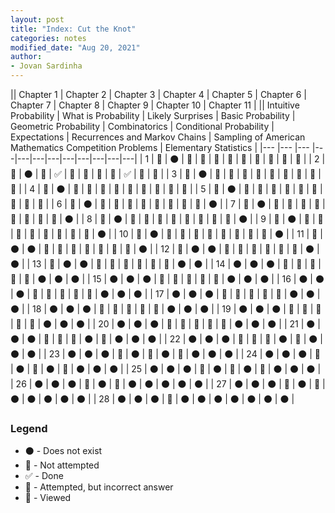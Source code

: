 ```yaml
---
layout: post
title: "Index: Cut the Knot"
categories: notes
modified_date: "Aug 20, 2021"
author:
- Jovan Sardinha
---
```



|| Chapter 1             | Chapter 2 | Chapter 3        | Chapter 4         | Chapter 5             | Chapter 6     | Chapter 7               | Chapter 8    | Chapter 9                     | Chapter 10                                            | Chapter 11            |
|| Intuitive Probability | What is Probability | Likely Surprises | Basic Probability | Geometric Probability | Combinatorics | Conditional Probability | Expectations | Recurrences and Markov Chains | Sampling of American Mathematics Competition Problems | Elementary Statistics |
|--- |--- |--- |---|---|---|---|---|---|---|---|---|
| 1  |  🔘 | ⚫ | 🔘 | 🔘 | 🔘 | 🔘 | 🔘 | 👀 | 🔘 | 🔘 | 🔘 |
| 2  |  🔘 | ⚫ | 🔘 | ✅ | 🔘 | 🔘 | 🔘 | 🔘 | ✅ | 🔘 | 🔘 |
| 3  |  🔘 | ⚫ | 🔘 | 🔘 | 🔘 | 🔘 | 👀 | 🔘 | 🔘 | 🔘 | 🔘 |
| 4  |  🔘 | ⚫ | 🔘 | 🔘 | 🔘 | 🔘 | 🔘 | 🔘 | 🔘 | 🔘 | 🔘 |
| 5  |  🔘 | ⚫ | 🔘 | 🔘 | 🔘 | 🔘 | 🔘 | 🔘 | 🔘 | 🔘 | 🔘 |
| 6  |  🔘 | ⚫ | 🔘 | 🔘 | 🔘 | 🔘 | 🔘 | 🔘 | 🔘 | 🔘 | ⚫ |
| 7  |  🔘 | ⚫ | 🔘 | 🔘 | 🔘 | 🔘 | 🔘 | 🔘 | 🔘 | 🔘 | ⚫ |
| 8  |  🔘 | ⚫ | 🔘 | 🔘 | 🔘 | 🔘 | 🔘 | 🔘 | 🔘 | 🔘 | ⚫ |
| 9  |  🔘 | ⚫ | 🔘 | 🔘 | 🔘 | 🔘 | 🔘 | 🔘 | 🔘 | 🔘 | ⚫ |
| 10 |  🔘 | ⚫ | 🔘 | 🔘 | 🔘 | 🔘 | 🔘 | 🔘 | 🔘 | 🔘 | ⚫ |
| 11 |  🔘 | ⚫ | ⚫ | 🔘 | 🔘 | 🔘 | 🔘 | 🔘 | 🔘 | 🔘 | ⚫ |
| 12 |  🔘 | ⚫ | ⚫ | 🔘 | 🔘 | 🔘 | 🔘 | 🔘 | 🔘 | ⚫ | ⚫ |
| 13 |  🔘 | ⚫ | ⚫ | 🔘 | 🔘 | 🔘 | 🔘 | 🔘 | 🔘 | ⚫ | ⚫ |
| 14 |  ⚫ | ⚫ | ⚫ | 🔘 | 🔘 | 🔘 | 🔘 | 🔘 | ⚫ | ⚫ | ⚫ |
| 15 |  ⚫ | ⚫ | ⚫ | 🔘 | 🔘 | 🔘 | 🔘 | 🔘 | ⚫ | ⚫ | ⚫ |
| 16 |  ⚫ | ⚫ | ⚫ | 🔘 | 🔘 | 🔘 | 🔘 | 🔘 | ⚫ | ⚫ | ⚫ |
| 17 |  ⚫ | ⚫ | ⚫ | 🔘 | 🔘 | 🔘 | 🔘 | 🔘 | ⚫ | ⚫ | ⚫ |
| 18 |  ⚫ | ⚫ | ⚫ | 🔘 | 🔘 | 🔘 | 🔘 | 🔘 | ⚫ | ⚫ | ⚫ |
| 19 |  ⚫ | ⚫ | ⚫ | 🔘 | 🔘 | 🔘 | 🔘 | 🔘 | ⚫ | ⚫ | ⚫ |
| 20 |  ⚫ | ⚫ | ⚫ | 🔘 | 🔘 | 🔘 | 🔘 | 🔘 | ⚫ | ⚫ | ⚫ |
| 21 |  ⚫ | ⚫ | ⚫ | 🔘 | 🔘 | 🔘 | ⚫ | 🔘 | ⚫ | ⚫ | ⚫ |
| 22 |  ⚫ | ⚫ | ⚫ | 🔘 | 🔘 | 🔘 | ⚫ | 🔘 | ⚫ | ⚫ | ⚫ |
| 23 |  ⚫ | ⚫ | ⚫ | 🔘 | ⚫ | 🔘 | ⚫ | 🔘 | ⚫ | ⚫ | ⚫ |
| 24 |  ⚫ | ⚫ | ⚫ | 🔘 | ⚫ | 🔘 | ⚫ | 🔘 | ⚫ | ⚫ | ⚫ |
| 25 |  ⚫ | ⚫ | ⚫ | 🔘 | ⚫ | 🔘 | ⚫ | 🔘 | ⚫ | ⚫ | ⚫ |
| 26 |  ⚫ | ⚫ | ⚫ | 🔘 | ⚫ | 🔘 | ⚫ | ⚫ | ⚫ | ⚫ | ⚫ |
| 27 |  ⚫ | ⚫ | ⚫ | 🔘 | ⚫ | 🔘 | ⚫ | ⚫ | ⚫ | ⚫ | ⚫ |
| 28 |  ⚫ | ⚫ | ⚫ | 🔘 | ⚫ | ⚫ | ⚫ | ⚫ | ⚫ | ⚫ | ⚫ |


### Legend
* ⚫ - Does not exist
* 🔘 - Not attempted
* ✅ - Done
* 🙅 - Attempted, but incorrect answer
* 👀 - Viewed
